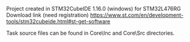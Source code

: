 Project created in  STM32CubeIDE 1.16.0 (windows) for STM32L476RG
Download link (need registration) https://www.st.com/en/development-tools/stm32cubeide.html#st-get-software 

Task source files can be found in Core\Inc and Core\Src directories.
